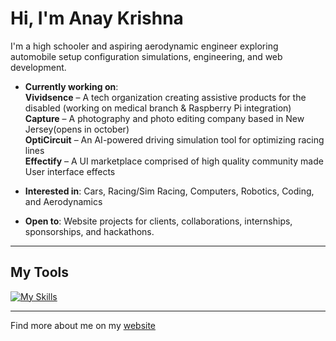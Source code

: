 # Hi, I'm Anay Krishna
      
I'm a high schooler and aspiring aerodynamic engineer exploring automobile setup configuration simulations, engineering, and web development.
                          
- **Currently working on**:  
  **Vividsence** – A tech organization creating assistive products for the disabled (working on medical branch & Raspberry Pi integration)  
  **Capture** – A photography and photo editing company based in New Jersey(opens in october)  
  **OptiCircuit** – An AI-powered driving simulation tool for optimizing racing lines  
  **Effectify** – A UI marketplace comprised of high quality community made User interface effects  

- **Interested in**: Cars, Racing/Sim Racing, Computers, Robotics, Coding, and Aerodynamics  
- **Open to**: Website projects for clients, collaborations, internships, sponsorships, and hackathons.

---

## My Tools

[![My Skills](https://skillicons.dev/icons?i=html,css,js,bootstrap,tailwindcss,java,python,nodejs,react,npm,ts,c,cpp,cs,arduino,mysql,postgresql,firebase)](https://skillicons.dev)

---

Find more about me on my [website](https://anaykr15hn4.github.io/Mypage/)
